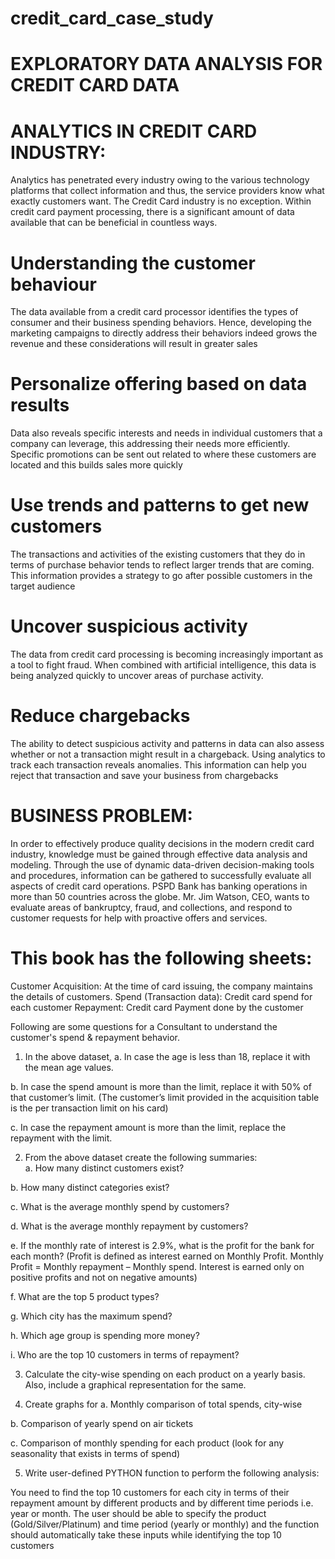 # credit_card_case_study

# EXPLORATORY DATA ANALYSIS FOR CREDIT CARD DATA

# ANALYTICS IN CREDIT CARD INDUSTRY:
Analytics has penetrated every industry owing to the various technology platforms that collect information and thus, the service providers know what exactly customers want. The Credit Card industry is no exception. Within credit card payment processing, there is a significant amount of data available that can be beneficial in countless ways.

# Understanding the customer behaviour
The data available from a credit card processor identifies the types of consumer and their business spending behaviors. Hence, developing the marketing campaigns to directly address their behaviors indeed grows the revenue and these considerations will result in greater sales

# Personalize offering based on data results
Data also reveals specific interests and needs in individual customers that a company can leverage, this addressing their needs more efficiently. Specific promotions can be sent out related to where these customers are located and this builds sales more quickly

# Use trends and patterns to get new customers
The transactions and activities of the existing customers that they do in terms of purchase behavior tends to reflect larger trends that are coming. This information provides a strategy to go after possible customers in the target audience

# Uncover suspicious activity
The data from credit card processing is becoming increasingly important as a tool to fight fraud. When combined with artificial intelligence, this data is being analyzed quickly to uncover areas of purchase activity.

# Reduce chargebacks
The ability to detect suspicious activity and patterns in data can also assess whether or not a transaction might result in a chargeback. Using analytics to track each transaction reveals anomalies. This information can help you reject that transaction and save your business from chargebacks


# BUSINESS PROBLEM:
In order to effectively produce quality decisions in the modern credit card industry, knowledge must be gained through effective data analysis and modeling. Through the use of dynamic data-driven decision-making tools and procedures, information can be gathered to successfully evaluate all aspects of credit card operations. PSPD Bank has banking operations in more than 50 countries across the globe. Mr. Jim Watson, CEO, wants to evaluate areas of bankruptcy, fraud, and collections, and respond to customer requests for help with proactive offers and services.

# This book has the following sheets:
Customer Acquisition: At the time of card issuing, the company maintains the details of customers.
Spend (Transaction data): Credit card spend for each customer
Repayment: Credit card Payment done by the customer

Following are some questions for a Consultant to understand the customer's spend & repayment behavior.
1. In the above dataset, 
  a. In case the age is less than 18, replace it with the mean age values.
  
  b. In case the spend amount is more than the limit, replace it with 50% of that customer’s limit. (The customer’s limit provided in the acquisition table is the per transaction limit on his card)
  
  c. In case the repayment amount is more than the limit, replace the repayment with the limit.

2. From the above dataset create the following summaries:  
  a. How many distinct customers exist?
  
  b. How many distinct categories exist?

  c. What is the average monthly spend by customers?
  
  d. What is the average monthly repayment by customers?
  
  e. If the monthly rate of interest is 2.9%, what is the profit for the bank for each month? (Profit is defined as interest earned on Monthly Profit. Monthly Profit = Monthly repayment – Monthly spend. Interest is earned only on positive profits and not on negative amounts)

  f. What are the top 5 product types?
  
  g. Which city has the maximum spend?

  h. Which age group is spending more money?
  
  i. Who are the top 10 customers in terms of repayment?

3. Calculate the city-wise spending on each product on a yearly basis. Also, include a graphical representation for the same.

4. Create graphs for 
  a. Monthly comparison of total spends, city-wise

  b. Comparison of yearly spend on air tickets
  
  c. Comparison of monthly spending for each product (look for any seasonality that exists in terms of spend) 

5. Write user-defined PYTHON function to perform the following analysis:
   
You need to find the top 10 customers for each city in terms of their repayment amount by different products and by different time periods i.e. year or month. The user should be able to specify the product (Gold/Silver/Platinum) and time period (yearly or monthly) and the function should automatically take these inputs while identifying the top 10 customers



